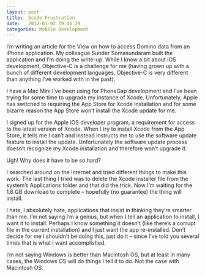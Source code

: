 ```yaml
---
layout: post
title:  Xcode Frustration
date:   2012-01-02 19:46:29
categories: Mobile Development
---
```

I’m writing an article for the View on how to access Domino data from an iPhone application. My colleague Sunder Somasundaram built the application and I’m doing the write-up. While I know a bit about iOS development, Objective-C is a challenge for me (having grown up with a bunch of different development languages, Objective-C is very different than anything I’ve worked with in the past).

I have a Mac Mini I’ve been using for PhoneGap development and I’ve been trying for some time to upgrade my instance of Xcode. Unfortunately, Apple has switched to requiring the App Store for Xcode installation and for some bizarre reason the App Store won’t install the Xcode update for me.

I signed up for the Apple iOS developer program, a requirement for access to the latest version of Xcode. When I try to install Xcode from the App Store, it tells me I can’t and instead instructs me to use the software update feature to install the update. Unfortunately the software update process doesn’t recognize my Xcode installation and therefore won’t upgrade it.

Ugh! Why does it have to be so hard?

I searched around on the Internet and tried different things to make this work. The last thing I tried was to delete the Xcode installer file from the system’s Applications folder and that did the trick. Now I’m waiting for the 1.6 GB download to complete – hopefully (no guarantee) the thing will install.

I hate, I absolutely hate, applications that insist in thinking they’re smarter than me. I’m not saying I’m a genius, but when I tell an application to install, I want it to install. Perhaps I know something it doesn’t (like there’s a corrupt file in the current installation) and I just want the app re-installed. Don’t decide for me I shouldn’t be doing this, just do it – since I’ve told you several times that is what I want accomplished.

I’m not saying Windows is better than Macintosh OS, but at least in many cases, the Windows OS will do things I tell it to do. Not the case with Macintosh OS.